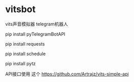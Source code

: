 # vitsbot

vits声音模拟器 telegram机器人

pip install pyTelegramBotAPI

pip install requests

pip install schedule

pip install pytz


API接口使用 这个 https://github.com/Artrajz/vits-simple-api
